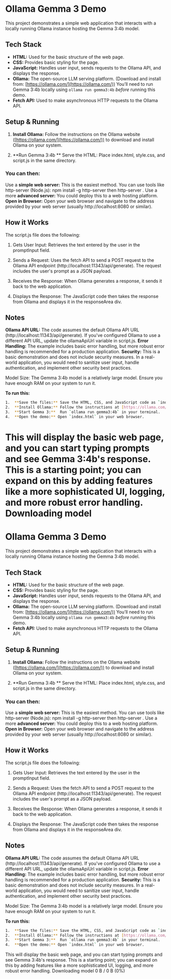 # Ollama Gemma 3 Demo

This project demonstrates a simple web application that interacts with a locally running Ollama instance hosting the Gemma 3:4b model.

## Tech Stack

* **HTML:**  Used for the basic structure of the web page.
* **CSS:**  Provides basic styling for the page.
* **JavaScript:** Handles user input, sends requests to the Ollama API, and displays the response.
* **Ollama:**  The open-source LLM serving platform.  (Download and install from: [https://ollama.com/](https://ollama.com/))  You’ll need to run Gemma 3:4b locally using `ollama run gemma3:4b` *before* running this demo.
* **Fetch API:** Used to make asynchronous HTTP requests to the Ollama API.


## Setup & Running

1. **Install Ollama:** Follow the instructions on the Ollama website ([https://ollama.com/](https://ollama.com/)) to download and install Ollama on your system.

2. **Run Gemma 3:4b ** Serve the HTML: Place index.html, style.css, and script.js in the same directory. 

### You can then:
Use a **simple web server:** This is the easiest method. You can use tools like http-server (Node.js): npm install -g http-server then http-server .
Use a more **advanced server:** You could deploy this to a web hosting platform.
**Open in Browser:** Open your web browser and navigate to the address provided by your web server (usually http://localhost:8080 or similar).

## How it Works
The script.js file does the following:

1. Gets User Input: Retrieves the text entered by the user in the promptInput field.

2. Sends a Request: Uses the fetch API to send a POST request to the Ollama API endpoint (http://localhost:11343/api/generate). The request includes the user's prompt as a JSON payload.

3. Receives the Response: When Ollama generates a response, it sends it back to the web application.

4. Displays the Response: The JavaScript code then takes the response from Ollama and displays it in the responseArea div.
## Notes
**Ollama API URL:** The code assumes the default Ollama API URL (http://localhost:11343/api/generate). If you've configured Ollama to use a different API URL, update the ollamaApiUrl variable in script.js.
**Error Handling:** The example includes basic error handling, but more robust error handling is recommended for a production application.
**Security:** This is a basic demonstration and does not include security measures. In a real-world application, you would need to sanitize user input, handle authentication, and implement other security best practices.

Model Size: The Gemma 3:4b model is a relatively large model. Ensure you have enough RAM on your system to run it.

**To run this:**
```bash
1.  **Save the files:** Save the HTML, CSS, and JavaScript code as `index.html`, `style.css`, and `script.js` respectively.
2.  **Install Ollama:** Follow the instructions at [https://ollama.com/](https://ollama.com/)
3.  **Start Gemma 3:**  Run `ollama run gemma3:4b` in your terminal.
4.  **Open the demo:** Open `index.html` in your web browser.
```
This will display the basic web page, and you can start typing prompts and see Gemma 3:4b's response.  This is a starting point; you can expand on this by adding features like a more sophisticated UI, logging, and more robust error handling.
Downloading model
=======
# Ollama Gemma 3 Demo

This project demonstrates a simple web application that interacts with a locally running Ollama instance hosting the Gemma 3:4b model.

## Tech Stack

* **HTML:**  Used for the basic structure of the web page.
* **CSS:**  Provides basic styling for the page.
* **JavaScript:** Handles user input, sends requests to the Ollama API, and displays the response.
* **Ollama:**  The open-source LLM serving platform.  (Download and install from: [https://ollama.com/](https://ollama.com/))  You’ll need to run Gemma 3:4b locally using `ollama run gemma3:4b` *before* running this demo.
* **Fetch API:** Used to make asynchronous HTTP requests to the Ollama API.


## Setup & Running

1. **Install Ollama:** Follow the instructions on the Ollama website ([https://ollama.com/](https://ollama.com/)) to download and install Ollama on your system.

2. **Run Gemma 3:4b ** Serve the HTML: Place index.html, style.css, and script.js in the same directory. 

### You can then:
Use a **simple web server:** This is the easiest method. You can use tools like http-server (Node.js): npm install -g http-server then http-server .
Use a more **advanced server:** You could deploy this to a web hosting platform.
**Open in Browser:** Open your web browser and navigate to the address provided by your web server (usually http://localhost:8080 or similar).

## How it Works
The script.js file does the following:

1. Gets User Input: Retrieves the text entered by the user in the promptInput field.

2. Sends a Request: Uses the fetch API to send a POST request to the Ollama API endpoint (http://localhost:11343/api/generate). The request includes the user's prompt as a JSON payload.

3. Receives the Response: When Ollama generates a response, it sends it back to the web application.

4. Displays the Response: The JavaScript code then takes the response from Ollama and displays it in the responseArea div.
## Notes
**Ollama API URL:** The code assumes the default Ollama API URL (http://localhost:11343/api/generate). If you've configured Ollama to use a different API URL, update the ollamaApiUrl variable in script.js.
**Error Handling:** The example includes basic error handling, but more robust error handling is recommended for a production application.
**Security:** This is a basic demonstration and does not include security measures. In a real-world application, you would need to sanitize user input, handle authentication, and implement other security best practices.

Model Size: The Gemma 3:4b model is a relatively large model. Ensure you have enough RAM on your system to run it.

**To run this:**
```bash
1.  **Save the files:** Save the HTML, CSS, and JavaScript code as `index.html`, `style.css`, and `script.js` respectively.
2.  **Install Ollama:** Follow the instructions at [https://ollama.com/](https://ollama.com/)
3.  **Start Gemma 3:**  Run `ollama run gemma3:4b` in your terminal.
4.  **Open the demo:** Open `index.html` in your web browser.
```
This will display the basic web page, and you can start typing prompts and see Gemma 3:4b's response.  This is a starting point; you can expand on this by adding features like a more sophisticated UI, logging, and more robust error handling.
Downloading model
0 B / 0 B (0%)
